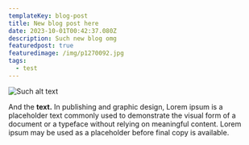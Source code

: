 ```yaml
---
templateKey: blog-post
title: New blog post here
date: 2023-10-01T00:42:37.080Z
description: Such new blog omg
featuredpost: true
featuredimage: /img/p1270092.jpg
tags:
  - test
---
```

![Such alt text](/img/p1270092.jpg "This be the old HQ")

A﻿nd the **text.** In publishing and graphic design, Lorem ipsum is a placeholder text commonly used to demonstrate the visual form of a document or a typeface without relying on meaningful content. Lorem ipsum may be used as a placeholder before final copy is available.